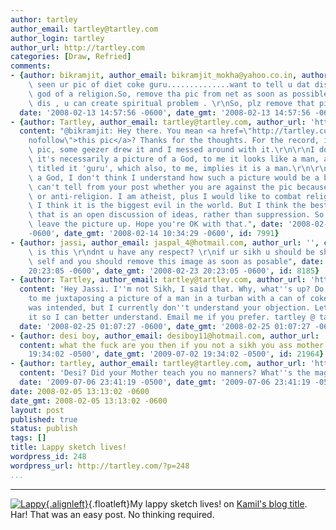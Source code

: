 ```yaml
---
author: tartley
author_email: tartley@tartley.com
author_login: tartley
author_url: http://tartley.com
categories: [Draw, Refried]
comments:
- {author: bikramjit, author_email: bikramjit_mokha@yahoo.co.in, author_url: '', content: "i\
    \ seen ur pic of diet coke guru..............want to tell u dat dis is a pic of\
    \ god of a religion.So, remove tha pic from net as soon as possible. By doing\
    \ dis , u can create spiritual problem . \r\nSo, plz remove that pic from net....",
  date: '2008-02-13 14:57:56 -0600', date_gmt: '2008-02-13 14:57:56 -0600', id: 7934}
- {author: Tartley, author_email: tartley@tartley.com, author_url: 'http://tartley.com',
  content: "@bikramjit: Hey there. You mean <a href=\"http://tartley.com/?p=51\" rel=\"\
    nofollow\">this pic</a>? Thanks for the thoughts. For the record, it isn't my\
    \ pic, some geezer drew it and I messed around with it.\r\n\r\nI don't think that\
    \ it's necessarily a picture of a God, to me it looks like a man, and the painter\
    \ titled it 'guru', which also, to me, implies it is a man.\r\n\r\nIf it were\
    \ a God, I don't think I understand how such a picture would be a bad thing. I\
    \ can't tell from your post whether you are against the pic because you are pro-religion\
    \ or anti-religion. I am atheist, plus I would like to combat religion because\
    \ I think it is the biggest evil in the world. But I think the best way to do\
    \ that is an open discussion of ideas, rather than suppression. So I think I'll\
    \ leave the picture up. Hope you're OK with that.", date: '2008-02-14 10:34:29
    -0600', date_gmt: '2008-02-14 10:34:29 -0600', id: 7991}
- {author: jassi, author_email: jaspal_4@hotmail.com, author_url: '', content: "wtf\
    \ is this \r\ndnt u have any respect? \r\nif ur sikh u should be shamed of ur\
    \ self and you should remove this image as soon as posable", date: '2008-02-23
    20:23:05 -0600', date_gmt: '2008-02-23 20:23:05 -0600', id: 8185}
- {author: Tartley, author_email: tartley@tartley.com, author_url: 'http://tartley.com',
  content: 'Hey Jassi. I''m not Sikh, I said that. Why, what''s up? Do you object
    to me juxtaposing a picture of a man in a turban with a can of coke? No offense
    was intended, but I currently don''t understand your objection. Let me know about
    it so I can better understand. Email me if you prefer. tartley @ tartley dot com.',
  date: '2008-02-25 01:07:27 -0600', date_gmt: '2008-02-25 01:07:27 -0600', id: 8237}
- {author: desi boy, author_email: desiboy11@hotmail.com, author_url: 'http://www.tartley.com/?cat=9',
  content: what the fuck are you then if you not a sikh you ass mother fucker., date: '2009-07-02
    19:34:02 -0500', date_gmt: '2009-07-02 19:34:02 -0500', id: 21964}
- {author: tartley, author_email: tartley@tartley.com, author_url: 'http://tartley.com',
  content: 'Desi? Did your Mother teach you no manners? What''s the magic word?',
  date: '2009-07-06 23:41:19 -0500', date_gmt: '2009-07-06 23:41:19 -0500', id: 22024}
date: 2008-02-05 13:13:02 -0600
date_gmt: 2008-02-05 13:13:02 -0600
layout: post
published: true
status: publish
tags: []
title: Lappy sketch lives!
wordpress_id: 248
wordpress_url: http://tartley.com/?p=248
...
```

---

[![Lappy](http://tartley.com/wp-content/uploads/2008/02/lappy.thumbnail.jpg){.alignleft}](http://tartley.com/?attachment_id=249 "Lappy"){.floatleft}My
lappy sketch lives! on [Kamil's blog
title](http://blog.kamil.dworakowski.name/). Har! That was an easy post.
No thinking required.
